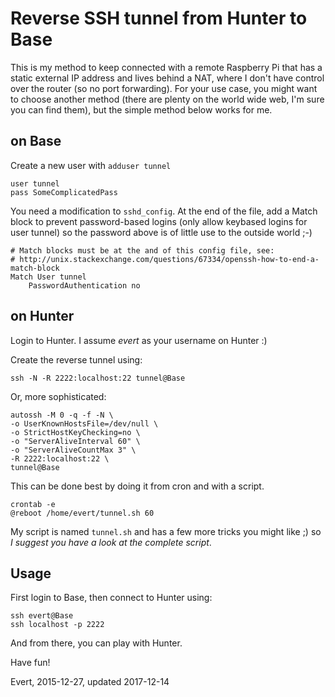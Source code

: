 # Reverse SSH tunnel from Hunter to Base

This is my method to keep connected with a remote Raspberry Pi that has a static external IP address and lives behind a NAT, where I don't have control over the router (so no port forwarding). For your use case, you might want to choose another method (there are plenty on the world wide web, I'm sure you can find them), but the simple method below works for me.

## on Base

Create a new user with `adduser tunnel`

	user tunnel
	pass SomeComplicatedPass

You need a modification to `sshd_config`. At the end of the file, add a Match block to prevent password-based logins (only allow keybased logins for user tunnel) so the password above is of little use to the outside world ;-)

	# Match blocks must be at the and of this config file, see:
	# http://unix.stackexchange.com/questions/67334/openssh-how-to-end-a-match-block
	Match User tunnel
		PasswordAuthentication no

## on Hunter

Login to Hunter. I assume *evert* as your username on Hunter :)

Create the reverse tunnel using:

	ssh -N -R 2222:localhost:22 tunnel@Base

Or, more sophisticated:

	autossh -M 0 -q -f -N \
	-o UserKnownHostsFile=/dev/null \
	-o StrictHostKeyChecking=no \
	-o "ServerAliveInterval 60" \
	-o "ServerAliveCountMax 3" \
	-R 2222:localhost:22 \
	tunnel@Base

This can be done best by doing it from cron and with a script.

	crontab -e
	@reboot /home/evert/tunnel.sh 60

My script is named `tunnel.sh` and has a few more tricks you might like ;)  so *I suggest you have a look at the complete script*.

## Usage

First login to Base, then connect to Hunter using:

	ssh evert@Base
	ssh localhost -p 2222

And from there, you can play with Hunter.

Have fun!

Evert, 2015-12-27, updated 2017-12-14

